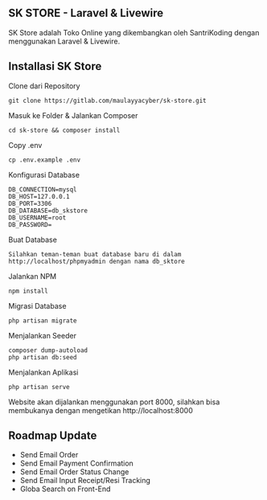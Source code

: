 ## SK STORE - Laravel & Livewire

SK Store adalah Toko Online yang dikembangkan oleh SantriKoding dengan menggunakan Laravel & Livewire.

## Installasi SK Store

Clone dari Repository

    git clone https://gitlab.com/maulayyacyber/sk-store.git

Masuk ke Folder & Jalankan Composer

    cd sk-store && composer install

Copy .env 

    cp .env.example .env

Konfigurasi Database

    DB_CONNECTION=mysql
    DB_HOST=127.0.0.1
    DB_PORT=3306
    DB_DATABASE=db_skstore
    DB_USERNAME=root
    DB_PASSWORD=

Buat Database

    Silahkan teman-teman buat database baru di dalam http://localhost/phpmyadmin dengan nama db_sktore

Jalankan NPM

    npm install

Migrasi Database

    php artisan migrate

Menjalankan Seeder

    composer dump-autoload
    php artisan db:seed


Menjalankan Aplikasi

    php artisan serve

Website akan dijalankan menggunakan port 8000, silahkan bisa membukanya dengan mengetikan http://localhost:8000


## Roadmap Update

- Send Email Order
- Send Email Payment Confirmation
- Send Email Order Status Change
- Send Email Input Receipt/Resi Tracking
- Globa Search on Front-End 